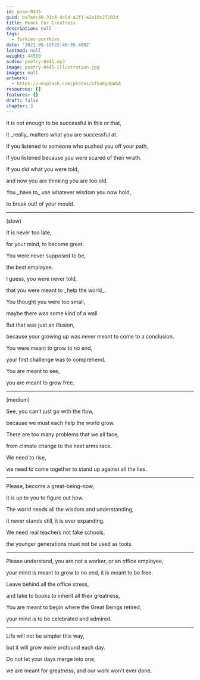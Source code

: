 ```yaml
---
id: poem-0445
guid: ba7adc40-31c4-4c5d-a2f1-a2e10c27202d
title: Meant For Greatness
description: null
tags:
  - furkies-purrkies
date: '2021-05-19T22:46:35.400Z'
lastmod: null
weight: 44500
audio: poetry-0445.mp3
image: poetry-0445-illustration.jpg
images: null
artwork:
  - https://unsplash.com/photos/bfkoKydpWGA
resources: []
features: {}
draft: false
chapter: 3
---
```


It is not enough to be successful in this or that,

it \_really\_ matters what you are successful at.

If you listened to someone who pushed you off your path,

if you listened because you were scared of their wrath.

If you did what you were told,

and now you are thinking you are too old.

You \_have to\_ use whatever wisdom you now hold,

to break out! of your mould.

---

(slow)

It is never too late,

for your mind, to become great.

You were never supposed to be,

the best employee.

I guess, you were never told,

that you were meant to \_help the world\_.

You thought you were too small,

maybe there was some kind of a wall.

But that was just an illusion,

because your growing up was never meant to come to a conclusion.

You were meant to grow to no end,

your first challenge was to comprehend.

You are meant to see,

you are meant to grow free.

---

(medium)

See, you can't just go with the flow,

because we must each help the world grow.

There are too many problems that we all face,

from climate change to the next arms race.

We need to rise,

we need to come together to stand up against all the lies.

---

Please, become a great-being-now,

it is up to you to figure out how.

The world needs all the wisdom and understanding,

it never stands still, it is ever expanding.

We need real teachers not fake schools,

the younger generations must not be used as tools.

---

Please understand, you are not a worker, or an office employee,

your mind is meant to grow to no end, it is meant to be free.

Leave behind all the office stress,

and take to books to inherit all their greatness,

You are meant to begin where the Great Beings retired,

your mind is to be celebrated and admired.

---

Life will not be simpler this way,

but it will grow more profound each day.

Do not let your days merge into one,

we are meant for greatness, and our work won't ever done.
